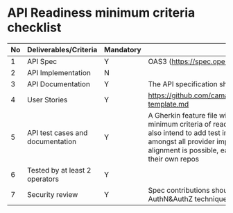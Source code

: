 # API Readiness minimum criteria checklist
| No | Deliverables/Criteria            | Mandatory | Reference template                                                                                                                                                                                                                                                                                                                                                                                                                                               |
|----|----------------------------------|-----------|------------------------------------------------------------------------------------------------------------------------------------------------------------------------------------------------------------------------------------------------------------------------------------------------------------------------------------------------------------------------------------------------------------------------------------------------------------------|
| 1  | API Spec                         | Y         | OAS3  (https://spec.openapis.org/oas/v3.0.3)                                                                                                                                                                                                                                                                                                                                                                                                                     |
| 2  | API Implementation               | N         |                                                                                                                                                                                                                                                                                                                                                                                                                                                                  |
| 3  | API Documentation                | Y         | The API specification should include all the needed documentation.                                                                                                                                                                                                                                                                                                                                                                                               |
| 4  | User Stories                     | Y         | 	https://github.com/camaraproject/Commonalities/blob/main/documentation/Userstory-template.md                                                                                                                                                                                                                                                                                                                                                                    |
| 5  | API test cases and documentation | Y         | A Gherkin feature file will be added to the main subproject repo and this will fulfil the minimum criteria of readiness w.r.t API test cases and documentation. If subprojects also intend to add test implementations, an aligned single implementation that is agreed amongst all provider implementors could be added to the main subproject repo. If no alignment is possible, each provider implementor will add the test implementation to their own repos |
| 6  | Tested by at least 2 operators   | Y         |                                                                                                                                                                                                                                                                                                                                                                                                                                                                  |
| 7  | Security review                  | Y         | Spec contributions should include a security scheme section that complies with the AuthN&AuthZ techniques agreed in Commonalities.                                                                                                                                                                                                                                                                                                                               |


